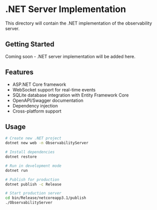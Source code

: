 # .NET Server Implementation

This directory will contain the .NET implementation of the observability server.

## Getting Started

Coming soon - .NET server implementation will be added here.

## Features

- ASP.NET Core framework
- WebSocket support for real-time events
- SQLite database integration with Entity Framework Core
- OpenAPI/Swagger documentation
- Dependency injection
- Cross-platform support

## Usage

```bash
# Create new .NET project
dotnet new web -n ObservabilityServer

# Install dependencies
dotnet restore

# Run in development mode
dotnet run

# Publish for production
dotnet publish -c Release

# Start production server
cd bin/Release/netcoreapp3.1/publish
./ObservabilityServer
```
